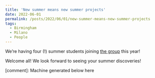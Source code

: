 ```yaml
---
title: 'New summer means new summer projects'
date: 2022-06-01
permalink: /posts/2022/06/01/new-summer-means-new-summer-projects
tags:
  - Birmingham
  - Milano
  - People
---
```


We’re having four (!) summer students joining [the group](<../../../../../index.html?p=2466>) this year!

Welcome all! We look forward to seeing your summer discoveries!

[comment]: Machine generated below here
